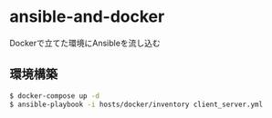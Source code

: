 # ansible-and-docker
Dockerで立てた環境にAnsibleを流し込む

## 環境構築
```bash
$ docker-compose up -d
$ ansible-playbook -i hosts/docker/inventory client_server.yml
```
 
